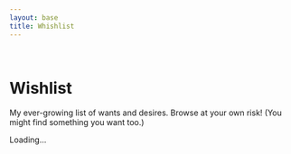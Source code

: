 ```yaml
---
layout: base
title: Whishlist
---
```


<br/>

# Wishlist
My ever-growing list of wants and desires. Browse at your own risk! (You might find something you want too.)



<div id="wishlist-container">
  <div id="wishlist-container__list" class="row">  
    <div class="col-auto mx-auto my-5">
        <div class="spinner-border" role="status">
            <span class="visually-hidden">Loading...</span>
        </div>
    </div>
    </div>
</div>


<!-- Template for the product card -->
<script id="product-card-template" type="text/template">
    <div class="col-auto">
        <div class="card mb-3" style="width: 18rem;">
            <a href="{{productUrl}}" target="_blank" style="min-height: 200px; display: inline-flex;">{{imageHtml}}</a>
            <div class="card-body">
                <h5 class="card-title h6">{{title}}</h5>
                <p class="card-text">{{description}}</p>
                <a class="icon-link icon-link-hover fs-6" style="--bs-icon-link-transform: translate3d(0, -.125rem, 0);" href="{{productUrl}}" target="_blank">View Product</a>
            </div>
        </div>
    </div>
</script>


<script>
  const boardUrl = 'https://trello.com/b/NjOxqya1.json';
  const awsWishlistUrl = 'https://get-my-whishlist.dassolucas.workers.dev/';

  // Function to fetch JSON data
  async function fetchJson(url) {
    const response = await fetch(url);
    if (!response.ok) {
      throw new Error(`HTTP error! Status: ${response.status}`);
    }
    return response.json();
  }

  // Function to fetch HTML data
  async function fetchHtml(url) {
    const response = await fetch(url);
    if (!response.ok) {
      throw new Error(`HTTP error! Status: ${response.status}`);
    }
    return response.text();
  }

  // Function to process Trello data
  async function processTrelloData() {
    try {
      const boardData = await fetchJson(boardUrl);
      if (boardData.lists && boardData.lists.length > 0) {
        const firstListId = boardData.lists[0].id;
        return boardData.cards.filter(card => card.idList === firstListId).map(card => {
          let description = card.desc || '';
          let url = '';
          const urlRegex = /(https?:\/\/[^\s]+)/g;
          const urlMatch = description.match(urlRegex);

          if (urlMatch && urlMatch.length > 0) {
            url = urlMatch[0];
            description = description.replace(url, '').trim();
          }

          let thumb = null;
          if (card.attachments && card.attachments.length > 0) {
            const imageAttachment = card.attachments.find(attachment => attachment.url && attachment.name);
            if (imageAttachment) {
              thumb = imageAttachment.url;
            }
          }

          return {
            title: card.name,
            description: description,
            url: url,
            thumb: thumb
          };
        });
      } else {
        console.warn("No lists found on the Trello board.");
        return [];
      }
    } catch (error) {
      console.error('Error fetching or processing Trello data:', error);
      return [];
    }
  }

  // Function to process AWS wishlist data
  async function processAwsWishlistData() {
    try {
      const html = await fetchHtml(awsWishlistUrl);
      return parseWishlistItems(html);
    } catch (error) {
      console.error('Error fetching or processing AWS wishlist data:', error);
      return [];
    }
  }

  // Function to parse AWS wishlist HTML
  function parseWishlistItems(html) {
    const items = [];
    const parser = new DOMParser();
    const doc = parser.parseFromString(html, 'text/html');

    const productList = doc.getElementById('wl-item-view');
    if (!productList) {
      console.log('Could not find <div id="wl-item-view"');
      return items;
    }

    const itemElements = productList.querySelectorAll('li.g-item-sortable');

    itemElements.forEach(itemElement => {
      const item = {};

      // Extract image URL and title
      const imgElement = itemElement.querySelector('img');
      if (imgElement) {
        item.thumb = imgElement.getAttribute('src');
        item.title = imgElement.getAttribute('alt');

        // Cleanup the image URL
        if (item.thumb) {
          const dotIndex = item.thumb.indexOf('._');
          if (dotIndex !== -1) {
            item.thumb = item.thumb.substring(0, dotIndex) + item.thumb.substring(item.thumb.lastIndexOf('.'));
          }
        }
      } else {
        item.thumb = null;
        item.title = null;
      }

      // Extract product URL
      const linkElement = itemElement.querySelector('a.a-link-normal');
      if (linkElement) {
        item.url = linkElement.getAttribute('href');
        item.url = item.url.startsWith('/') ? `https://www.amazon.com${item.url}` : item.url;
      } else {
        item.url = null;
      }

      item.description = null; // Description is not available

      items.push({ title: item.title, description: item.description, url: item.url, thumb: item.thumb });
    });

    return items;
  }

  // Function to render the combined product list
  async function renderProductList() {
    const wishlistContainer = document.getElementById('wishlist-container__list');
    if (!wishlistContainer) {
      console.error("Element with ID 'wishlist-container' not found.");
      return;
    }

    try {
      const trelloProducts = await processTrelloData();
      const awsProducts = await processAwsWishlistData();

      // Merge the two product lists
      const combinedProducts = [...trelloProducts, ...awsProducts];

      // Get the template
      const template = document.getElementById('product-card-template').textContent;

      // Render the products as HTML
      let cardsListHtml = '';
      combinedProducts.forEach(product => {
        // Create the image tag
        const imageHtml = product.thumb ? `<img src="${product.thumb}" class="card-img-top" alt="${product.title}" style="align-self: center;">` : '';

        // Populate the template with data
        let cardHtml = template.replace('@@imageHtml@@', imageHtml)
                               .replace('@@title@@', product.title || '')
                               .replace('@@description@@', product.description || '')
                               .replace('@@productUrl@@', product.url);

        cardsListHtml += cardHtml;
      });

      wishlistContainer.innerHTML = cardsListHtml;

    } catch (error) {
      console.error('Error rendering product list:', error);
      wishlistContainer.innerHTML = `<p>Error loading wishlist. Check the console for details.</p>`;
    }
  }

  // Call the render function
  renderProductList();
</script>
